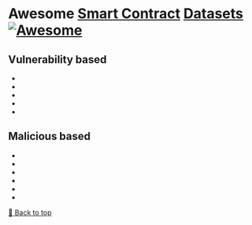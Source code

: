 # Awesome [Smart Contract](https://en.wikipedia.org/wiki/Smart_contract) [Datasets](https://en.wikipedia.org/wiki/Data_set) [![Awesome](https://awesome.re/badge.svg)](https://awesome.re)

## Vulnerability based
- 
- 
- 
- 
- 

## Malicious based
- 
- 
- 
- 
- 
- 

[🔼 Back to top](#awesome-smartcontract-datasets)
